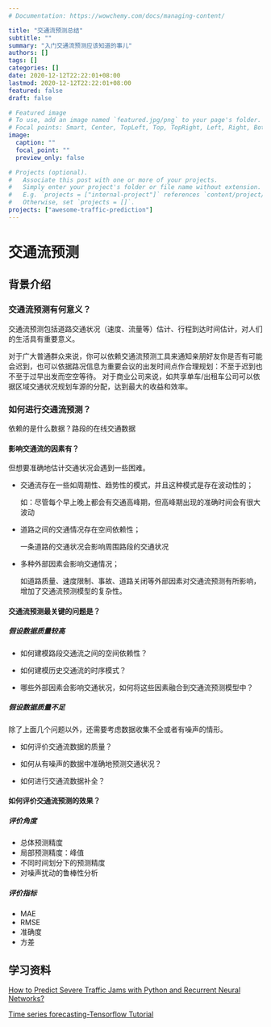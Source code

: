 ```yaml
---
# Documentation: https://wowchemy.com/docs/managing-content/

title: "交通流预测总结"
subtitle: ""
summary: "入门交通流预测应该知道的事儿"
authors: []
tags: []
categories: []
date: 2020-12-12T22:22:01+08:00
lastmod: 2020-12-12T22:22:01+08:00
featured: false
draft: false

# Featured image
# To use, add an image named `featured.jpg/png` to your page's folder.
# Focal points: Smart, Center, TopLeft, Top, TopRight, Left, Right, BottomLeft, Bottom, BottomRight.
image:
  caption: ""
  focal_point: ""
  preview_only: false

# Projects (optional).
#   Associate this post with one or more of your projects.
#   Simply enter your project's folder or file name without extension.
#   E.g. `projects = ["internal-project"]` references `content/project/deep-learning/index.md`.
#   Otherwise, set `projects = []`.
projects: ["awesome-traffic-prediction"]
---
```

# 交通流预测
## 背景介绍
### 交通流预测有何意义？
交通流预测包括道路交通状况（速度、流量等）估计、行程到达时间估计，对人们的生活具有重要意义。

对于广大普通群众来说，你可以依赖交通流预测工具来通知亲朋好友你是否有可能会迟到，也可以依据路况信息为重要会议的出发时间点作合理规划：不至于迟到也不至于过早出发而空空等待。
对于商业公司来说，如共享单车/出租车公司可以依据区域交通状况规划车源的分配，达到最大的收益和效率。

### 如何进行交通流预测？
依赖的是什么数据？路段的在线交通数据

#### 影响交通流的因素有？
但想要准确地估计交通状况会遇到一些困难。
- 交通流存在一些如周期性、趋势性的模式，并且这种模式是存在波动性的；

  如：尽管每个早上晚上都会有交通高峰期，但高峰期出现的准确时间会有很大波动

- 道路之间的交通情况存在空间依赖性；

  一条道路的交通状况会影响周围路段的交通状况

- 多种外部因素会影响交通情况；

  如道路质量、速度限制、事故、道路关闭等外部因素对交通流预测有所影响，增加了交通流预测模型的复杂性。

#### 交通流预测最关键的问题是？
##### 假设数据质量较高

- 如何建模路段交通流之间的空间依赖性？

- 如何建模历史交通流的时序模式？

- 哪些外部因素会影响交通状况，如何将这些因素融合到交通流预测模型中？

##### 假设数据质量不足
除了上面几个问题以外，还需要考虑数据收集不全或者有噪声的情形。
- 如何评价交通流数据的质量？

- 如何从有噪声的数据中准确地预测交通状况？

- 如何进行交通流数据补全？

#### 如何评价交通流预测的效果？
##### 评价角度
-	总体预测精度
-	局部预测精度：峰值
-	不同时间划分下的预测精度
-	对噪声扰动的鲁棒性分析
##### 评价指标
- MAE
- RMSE
- 准确度
- 方差

## 学习资料
[How to Predict Severe Traffic Jams with Python and Recurrent Neural Networks?](https://towardsdatascience.com/how-to-predict-severe-traffic-jams-with-python-and-recurrent-neural-networks-e53b6d411e8d)

[Time series forecasting-Tensorflow Tutorial](https://www.tensorflow.org/tutorials/structured_data/time_series)